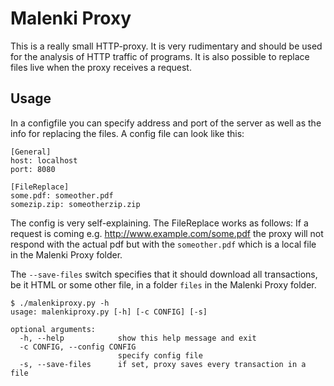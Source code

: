 # Malenki Proxy

This is a really small HTTP-proxy. It is very rudimentary and should
be used for the analysis of HTTP traffic of programs. It is also possible to
replace files live when the proxy receives a request. 

## Usage

In a configfile you can specify address and port of the server as well as the
info for replacing the files. A config file can look like this:

```
[General]
host: localhost
port: 8080

[FileReplace]
some.pdf: someother.pdf
somezip.zip: someotherzip.zip
```

The config is very self-explaining. The FileReplace works as follows: If 
a request is coming e.g. http://www.example.com/some.pdf the proxy will not
respond with the actual pdf but with the `someother.pdf` which is a local file
in the Malenki Proxy folder. 

The `--save-files` switch specifies that it should download all transactions, 
be it HTML or some other file, in a folder `files` in the Malenki Proxy folder. 

```
$ ./malenkiproxy.py -h
usage: malenkiproxy.py [-h] [-c CONFIG] [-s]

optional arguments:
  -h, --help            show this help message and exit
  -c CONFIG, --config CONFIG
                        specify config file
  -s, --save-files      if set, proxy saves every transaction in a file
```
